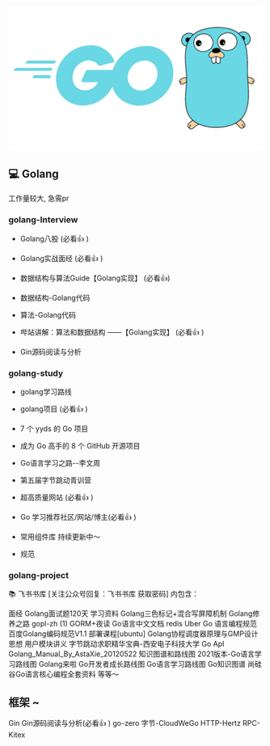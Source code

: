 ![1757040638207](image/README/1757040638207.png)

## 💻 Golang

工作量较大, 急需pr

### golang-Interview

- Golang八股 (必看👍 ) 

- Golang实战面经 (必看👍 )

- 数据结构与算法Guide【Golang实现】 (必看👍)

- 数据结构-Golang代码

- 算法-Golang代码

- 哔站讲解：算法和数据结构 ——【Golang实现】 (必看👍 )

- Gin源码阅读与分析

### golang-study

- golang学习路线

- golang项目 (必看👍 )

- 7 个 yyds 的 Go 项目

- 成为 Go 高手的 8 个 GitHub 开源项目

- Go语言学习之路--李文周

- 第五届字节跳动青训营

- 超高质量网站 (必看👍 )

- Go 学习推荐社区/网站/博主(必看👍 )

- 常用组件库 持续更新中～

- 规范

### golang-project

📚 飞书书库 [关注公众号回复：飞书书库 获取密码]
内包含：

面经
Golang面试题120天
学习资料
Golang三色标记+混合写屏障机制
Golang修养之路
gopl-zh (1)
GORM+夜读
Go语言中文文档
redis
Uber Go 语言编程规范
百度Golang编码规范V1.1
部署课程[ubuntu]
Golang协程调度器原理与GMP设计思想
用户模块讲义
字节跳动求职精华宝典-西安电子科技大学
Go ApI
Golang_Manual_By_AstaXie_20120522
知识图谱和路线图
2021版本-Go语言学习路线图
Golang来啦
Go开发者成长路线图
Go语言学习路线图
Go知识图谱
尚硅谷Go语言核心编程全套资料
等等～

## 框架 ~
Gin
Gin源码阅读与分析(必看👍 )
go-zero
字节-CloudWeGo
HTTP-Hertz
RPC-Kitex